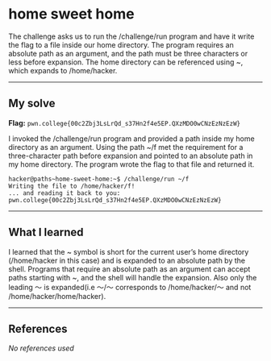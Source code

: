 # home sweet home
The challenge asks us to run the /challenge/run program and have it write the flag to a file inside our home directory. The program requires an absolute path as an argument, and the path must be three characters or less before expansion. The home directory can be referenced using ~, which expands to /home/hacker.

***

## My solve
**Flag:** `pwn.college{00c2Zbj3LsLrQd_s37Hn2f4e5EP.QXzMDO0wCNzEzNzEzW}`

I invoked the /challenge/run program and provided a path inside my home directory as an argument. Using the path ~/f met the requirement for a three-character path before expansion and pointed to an absolute path in my home directory. The program wrote the flag to that file and returned it.

```
hacker@paths~home-sweet-home:~$ /challenge/run ~/f
Writing the file to /home/hacker/f!
... and reading it back to you:
pwn.college{00c2Zbj3LsLrQd_s37Hn2f4e5EP.QXzMDO0wCNzEzNzEzW}
```

***

## What I learned
I learned that the ~ symbol is short for the current user’s home directory (/home/hacker in this case) and is expanded to an absolute path by the shell. Programs that require an absolute path as an argument can accept paths starting with ~, and the shell will handle the expansion. Also only the leading ～ is expanded(i.e ～/～ corresponds to /home/hacker/～ and not /home/hacker/home/hacker).

***

## References 
*No references used*